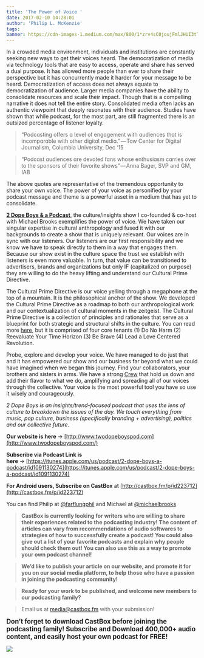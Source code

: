 ```yaml
---
title: 'The Power of Voice '
date: 2017-02-10 14:28:01
author: 'Philip L. McKenzie'
tags:
banner: https://cdn-images-1.medium.com/max/800/1*zrv4sC0joujFmlJHUI3tTg.jpeg
---
```


In a crowded media environment, individuals and institutions are constantly seeking new ways to get their voices heard. The democratization of media via technology tools that are easy to access, operate and share has served a dual purpose. It has allowed more people than ever to share their perspective but it has concurrently made it harder for your message to be heard. Democratization of access does not always equate to democratization of audience. Larger media companies have the ability to consolidate resources and scale their impact. Though that is a compelling narrative it does not tell the entire story. Consolidated media often lacks an authentic viewpoint that deeply resonates with their audience. Studies have shown that while podcast, for the most part, are still fragmented there is an outsized percentage of listener loyalty.

> <span class="markup--em markup--blockquote-em" style="font-style: normal; font-feature-settings: 'liga' 1, 'salt' 1;">“Podcasting offers a level of engagement with audiences that is incomparable with other digital media.”</span> — Tow Center for Digital Journalism, Columbia University, Dec ‘15

> <span class="markup--em markup--blockquote-em" style="font-style: normal; font-feature-settings: 'liga' 1, 'salt' 1;">“Podcast audiences are devoted fans whose enthusiasm carries over to the sponsors of their favorite shows”</span> — Anna Bager, SVP and GM, IAB

The above quotes are representative of the tremendous opportunity to share your own voice. The power of your voice as personified by your podcast message and theme is a powerful asset in a medium that has yet to consolidate.

[<span class="markup--strong markup--p-strong" style="font-weight: 700;">2 Dope Boys & a Podcast</span>](http://www.twodopeboyspod.com/), the culture/insights show I co-founded & co-host with Michael Brooks exemplifies the power of voice. We have taken our singular expertise in cultural anthropology and fused it with our backgrounds to create a show that is uniquely relevant. Our voices are in sync with our listeners. Our listeners are our first responsibility and we know we have to speak directly to them in a way that engages them. Because our show exist in the culture space the trust we establish with listeners is even more valuable. In turn, that value can be transitioned to advertisers, brands and organizations but only IF (capitalized on purpose) they are willing to do the heavy lifting and understand our Cultural Prime Directive.

The Cultural Prime Directive is our voice yelling through a megaphone at the top of a mountain. It is the philosophical anchor of the show. We developed the Cultural Prime Directive as a roadmap to both our anthropological work and our contextualization of cultural moments in the zeitgeist. The Cultural Prime Directive is a collection of principles and rationales that serve as a blueprint for both strategic and structural shifts in the culture. You can read more [here](https://www.linkedin.com/pulse/why-brands-need-cultural-prime-directive-philip-mckenzie), but it is comprised of four core tenants (1) Do No Harm (2) Reevaluate Your Time Horizon (3) Be Brave (4) Lead a Love Centered Revolution.

Probe, explore and develop your voice. We have managed to do just that and it has empowered our show and our business far beyond what we could have imagined when we began this journey. Find your collaborators, your brothers and sisters in arms. We have a strong [Crew](http://www.twodopeboyspod.com/images/) that hold us down and add their flavor to what we do, amplifying and spreading all of our voices through the collective. Your voice is the most powerful tool you have so use it wisely and courageously.

_2 Dope Boys is an insights/trend-focused podcast that uses the lens of culture to breakdown the issues of the day. We touch everything from music, pop culture, business (specifically branding + advertising), politics and our collective future_.

<span class="markup--strong markup--p-strong" style="font-weight: 700;">Our website is here</span> → [http://www.twodopeboyspod.com](http://www.twodopeboyspod.com/)

<span class="markup--strong markup--p-strong" style="font-weight: 700;">Subscribe via Podcast Link is here</span> → [https://itunes.apple.com/us/podcast/2-dope-boys-a-podcast/id1091130274](https://itunes.apple.com/us/podcast/2-dope-boys-a-podcast/id1091130274)

<span class="markup--strong markup--p-strong" style="font-weight: 700;">For Android users, Subscribe on CastBox</span> at [http://castbox.fm/p/id223712](http://castbox.fm/p/id223712)

You can find Philip at [@farflungphil](https://twitter.com/FarFlungPhil) and Michael at [@michaelbrooks](https://twitter.com/_michaelbrooks)

> <span class="markup--strong markup--blockquote-strong" style="font-weight: 700;">CastBox is currently looking for writers who are willing to share their experiences related to the podcasting industry! The content of articles can vary from recommendations of audio softwares to strategies of how to successfully create a podcast! You could also give out a list of your favorite podcasts and explain why people should check them out! You can also use this as a way to promote your own podcast channel!</span>

> <span class="markup--strong markup--blockquote-strong" style="font-weight: 700;">We’d like to publish your article on our website, and promote it for you on our social media platform, to help those who have a passion in joining the podcasting community!</span>

> <span class="markup--strong markup--blockquote-strong" style="font-weight: 700;">Ready for your work to be published, and welcome new members to our podcasting family?</span>

> Email us at [media@castbox.fm](mailto:media@castbox.fm) with your submission!

<span class="markup--strong markup--p-strong" style="font-weight: 700; font-size: 1.2em;">Don’t forget to download CastBox before joining the podcasting family! Subscribe and Download 400,000+ audio content, and easily host your own podcast for FREE!</span>

[![](https://cdn-images-1.medium.com/max/1600/1*3EdlgkFGIvQ4iQqH-K8u9Q.png)](http://castbox.fm/app/castbox)
